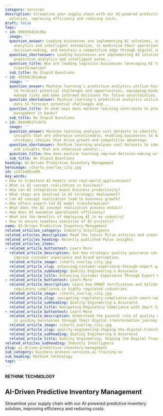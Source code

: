 ```yaml
---
category: services
description: Streamline your supply chain with our AI-powered predictive inventory
  solution, improving efficiency and reducing costs.
draft: false
faqs:
- id: 886936d19c96a
  image: ''
  question_answer: Leading businesses are implementing AI solutions, such as predictive
    analytics and intelligent automation, to modernize their operations, enhance data-driven
    decision-making, and maintain a competitive edge through digital innovation.
  question_shortanswer: Leading businesses are implementing AI solutions, such as
    predictive analytics and intelligent autom...
  question_title: How are leading logistics businesses leveraging AI to drive digital
    transformation?
  sub_title: No Stupid Questions
- id: 45564c2b2abaa
  image: ''
  question_answer: Machine learning's predictive analytics utilize historical data
    to forecast potential challenges and opportunities, equipping banks to proactively
    manage risks and make informed decisions for future uncertainties.
  question_shortanswer: Machine learning's predictive analytics utilize historical
    data to forecast potential challenges and...
  question_title: In what ways does machine learning contribute to proactive risk
    management in banks?
  sub_title: No Stupid Questions
- id: 86d49617cdcfa
  image: ''
  question_answer: Machine learning analyzes vast datasets to identify patterns and
    insights that are otherwise unnoticeable, enabling businesses to make informed,
    strategic choices that drive growth and competitive advantage.
  question_shortanswer: Machine learning analyzes vast datasets to identify patterns
    and insights that are otherwise unnotic...
  question_title: How does machine learning improve decision-making within organizations?
  sub_title: No Stupid Questions
heading: AI-Driven Predictive Inventory Management
heroimage: /charts_overlay_city.jpg
id: c22c1e85ce09
key_words:
- How to transform AI models into real-world applications?
- What is AI concept realization in business?
- How can AI integration boost business productivity?
- What steps are involved in AI strategic deployment?
- Can AI concept realization lead to business growth?
- Who offers expert-led AI model transformation?
- What does the AI concept realization process entail?
- How does AI maximize operational efficiency?
- What are the benefits of deploying AI in my industry?
- How to ensure seamless execution of AI projects?
name: AI-Driven Predictive Inventory Management
related_articles_category: Industry Intelligence
related_articles_description: Read the latest Pulse articles and industry insights.
related_articles_heading: Recently published Pulse insights
related_articles_items:
- related_article_buttontext: Learn More
  related_article_description: See how strategic quality assurance can significantly
    improve customer experience and brand perception.
  related_article_image: /charts_overlay_city.jpg
  related_article_slug: enhancing-customer-experience-through-expert-qa
  related_article_subheading: Quality Engineering & Assurance
  related_article_title: Enhancing Customer Experience Through Expert QA
- related_article_buttontext: Learn More
  related_article_description: Learn how SMART Verification and Validation streamline
    regulatory compliance in highly regulated industries.
  related_article_image: /charts_overlay_city.jpg
  related_article_slug: navigating-regulatory-compliance-with-smart-vandv
  related_article_subheading: Quality Engineering & Assurance
  related_article_title: Navigating Regulatory Compliance with Smart VandV
- related_article_buttontext: Learn More
  related_article_description: Understand the pivotal role of quality engineering
    in guiding businesses through their digital transformation journey.
  related_article_image: /charts_overlay_city.jpg
  related_article_slug: quality-engineering-shaping-the-digital-transformation
  related_article_subheading: Quality Engineering & Assurance
  related_article_title: Quality Engineering, Shaping the Digital Transformation
related_articles_subheading: Industry Intelligence
slug: ai-driven-predictive-inventory-management
sub_category: business-process-services,ai-training-se
sub_heading: Rethink Technology
tags: ''
---
```


#### RETHINK TECHNOLOGY
## AI-Driven Predictive Inventory Management
Streamline your supply chain with our AI-powered predictive inventory solution, improving efficiency and reducing costs.